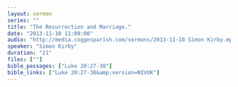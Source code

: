 ```yaml
---
layout: sermon
series: ""
title: "The Resurrection and Marriage."
date: "2013-11-10 11:00:00"
audio: "http://media.coggesparish.com/sermons/2013-11-10 Simon Kirby.mp3"
speaker: "Simon Kirby"
duration: "21"
files: [""]
bible_passages: ["Luke 20:27-38"]
bible_links: ["Luke 20:27-38&amp;version=NIVUK"]
---
```

